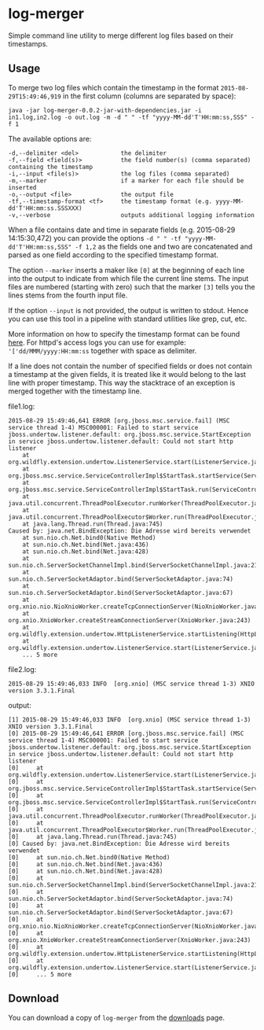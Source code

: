 # log-merger
Simple command line utility to merge different log files based on their timestamps.

## Usage

To merge two log files which contain the timestamp in the format `2015-08-29T15:49:46,919` in the first column
(columns are separated by space):
```
java -jar log-merger-0.0.2-jar-with-dependencies.jar -i in1.log,in2.log -o out.log -m -d " " -tf "yyyy-MM-dd'T'HH:mm:ss,SSS" -f 1
```
The available options are:
```
-d,--delimiter <del>            the delimiter
-f,--field <field(s)>           the field number(s) (comma separated) containing the timestamp
-i,--input <file(s)>            the log files (comma separated)
-m,--marker                     if a marker for each file should be inserted
-o,--output <file>              the output file
-tf,--timestamp-format <tf>     the timestamp format (e.g. yyyy-MM-dd'T'HH:mm:ss.SSSXXX)
-v,--verbose                    outputs additional logging information
```
When a file contains date and time in separate fields (e.g. 2015-08-29 14:15:30,472) you can provide the options `-d " " -tf "yyyy-MM-dd'T'HH:mm:ss,SSS" -f 1,2`
as the fields one and two are concatenated and parsed as one field according to the specified timestamp format.

The option `--marker` inserts a maker like `[0]` at the beginning of each line into the output to indicate from which file the current line stems. The
input files are numbered (starting with zero) such that the marker `[3]` tells you the lines stems from the fourth input file.

If the option `--input` is not provided, the output is written to stdout. Hence you can use this tool in a pipeline with
standard utilities like grep, cut, etc.

More information on how to specify the timestamp format can be found [here](http://docs.oracle.com/javase/7/docs/api/java/text/SimpleDateFormat.html).
For httpd's access logs you can use for example: `'['dd/MMM/yyyy:HH:mm:ss` together with space as delimiter.

If a line does not contain the number of specified fields or does not contain a timestamp at the given fields, it is treated
like it would belong to the last line with proper timestamp. This way the stacktrace of an exception is merged together with the timestamp line.

file1.log:
```
2015-08-29 15:49:46,641 ERROR [org.jboss.msc.service.fail] (MSC service thread 1-4) MSC000001: Failed to start service jboss.undertow.listener.default: org.jboss.msc.service.StartException in service jboss.undertow.listener.default: Could not start http listener
	at org.wildfly.extension.undertow.ListenerService.start(ListenerService.java:150)
	at org.jboss.msc.service.ServiceControllerImpl$StartTask.startService(ServiceControllerImpl.java:1948)
	at org.jboss.msc.service.ServiceControllerImpl$StartTask.run(ServiceControllerImpl.java:1881)
	at java.util.concurrent.ThreadPoolExecutor.runWorker(ThreadPoolExecutor.java:1142)
	at java.util.concurrent.ThreadPoolExecutor$Worker.run(ThreadPoolExecutor.java:617)
	at java.lang.Thread.run(Thread.java:745)
Caused by: java.net.BindException: Die Adresse wird bereits verwendet
	at sun.nio.ch.Net.bind0(Native Method)
	at sun.nio.ch.Net.bind(Net.java:436)
	at sun.nio.ch.Net.bind(Net.java:428)
	at sun.nio.ch.ServerSocketChannelImpl.bind(ServerSocketChannelImpl.java:214)
	at sun.nio.ch.ServerSocketAdaptor.bind(ServerSocketAdaptor.java:74)
	at sun.nio.ch.ServerSocketAdaptor.bind(ServerSocketAdaptor.java:67)
	at org.xnio.nio.NioXnioWorker.createTcpConnectionServer(NioXnioWorker.java:182)
	at org.xnio.XnioWorker.createStreamConnectionServer(XnioWorker.java:243)
	at org.wildfly.extension.undertow.HttpListenerService.startListening(HttpListenerService.java:115)
	at org.wildfly.extension.undertow.ListenerService.start(ListenerService.java:147)
	... 5 more
```
file2.log:
```
2015-08-29 15:49:46,033 INFO  [org.xnio] (MSC service thread 1-3) XNIO version 3.3.1.Final
```
output:
```
[1] 2015-08-29 15:49:46,033 INFO  [org.xnio] (MSC service thread 1-3) XNIO version 3.3.1.Final
[0] 2015-08-29 15:49:46,641 ERROR [org.jboss.msc.service.fail] (MSC service thread 1-4) MSC000001: Failed to start service jboss.undertow.listener.default: org.jboss.msc.service.StartException in service jboss.undertow.listener.default: Could not start http listener
[0] 	at org.wildfly.extension.undertow.ListenerService.start(ListenerService.java:150)
[0] 	at org.jboss.msc.service.ServiceControllerImpl$StartTask.startService(ServiceControllerImpl.java:1948)
[0] 	at org.jboss.msc.service.ServiceControllerImpl$StartTask.run(ServiceControllerImpl.java:1881)
[0] 	at java.util.concurrent.ThreadPoolExecutor.runWorker(ThreadPoolExecutor.java:1142)
[0] 	at java.util.concurrent.ThreadPoolExecutor$Worker.run(ThreadPoolExecutor.java:617)
[0] 	at java.lang.Thread.run(Thread.java:745)
[0] Caused by: java.net.BindException: Die Adresse wird bereits verwendet
[0] 	at sun.nio.ch.Net.bind0(Native Method)
[0] 	at sun.nio.ch.Net.bind(Net.java:436)
[0] 	at sun.nio.ch.Net.bind(Net.java:428)
[0] 	at sun.nio.ch.ServerSocketChannelImpl.bind(ServerSocketChannelImpl.java:214)
[0] 	at sun.nio.ch.ServerSocketAdaptor.bind(ServerSocketAdaptor.java:74)
[0] 	at sun.nio.ch.ServerSocketAdaptor.bind(ServerSocketAdaptor.java:67)
[0] 	at org.xnio.nio.NioXnioWorker.createTcpConnectionServer(NioXnioWorker.java:182)
[0] 	at org.xnio.XnioWorker.createStreamConnectionServer(XnioWorker.java:243)
[0] 	at org.wildfly.extension.undertow.HttpListenerService.startListening(HttpListenerService.java:115)
[0] 	at org.wildfly.extension.undertow.ListenerService.start(ListenerService.java:147)
[0] 	... 5 more
```

## Download

You can download a copy of `log-merger` from the [downloads](https://github.com/siom79/log-merger/releases) page.